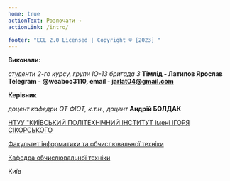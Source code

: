```yaml
---
home: true
actionText: Розпочати →
actionLink: /intro/

footer: "ECL 2.0 Licensed | Copyright © [2023] "
---
```



**Виконали:** 

*студенти 2-го курсу, групи ІО-13 бригада 3*<span padding-right:5em></span> **Тімлід - Латипов Ярослав Telegram - @weaboo3110, email - jarlat04@gmail.com**


**Керівник**

*доцент кафедри ОТ ФІОТ, к.т.н., доцент*<span padding-right:5em></span> **Андрій БОЛДАК** 

[НТУУ "КИЇВСЬКИЙ ПОЛІТЕХНІЧНИЙ ІНСТИТУТ імені ІГОРЯ СІКОРСЬКОГО](https://kpi.ua/)

[Факультет інформатики та обчислювальної техніки](https://fiot.kpi.ua/)

[Кафедра обчислювальної техніки](https://comsys.kpi.ua/)

Київ
